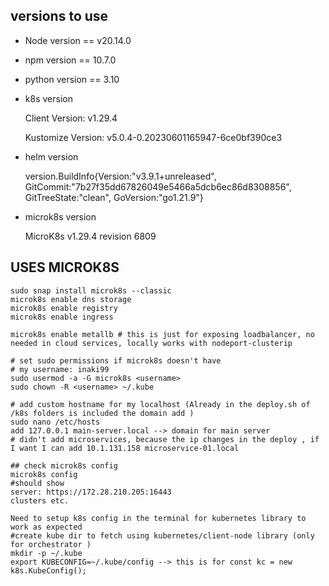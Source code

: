 ## versions to use 
- Node version == v20.14.0 
- npm version == 10.7.0 
- python version == 3.10

- k8s version

    Client Version: v1.29.4

    Kustomize Version: v5.0.4-0.20230601165947-6ce0bf390ce3

- helm version

    version.BuildInfo{Version:"v3.9.1+unreleased", GitCommit:"7b27f35dd67826049e5466a5dcb6ec86d8308856", GitTreeState:"clean", GoVersion:"go1.21.9"}

- microk8s version
    
    MicroK8s v1.29.4 revision 6809

## USES MICROK8S
```
sudo snap install microk8s --classic
microk8s enable dns storage 
microk8s enable registry
microk8s enable ingress

microk8s enable metallb # this is just for exposing loadbalancer, no needed in cloud services, locally works with nodeport-clusterip

# set sudo permissions if microk8s doesn't have
# my username: inaki99
sudo usermod -a -G microk8s <username>
sudo chown -R <username> ~/.kube

# add custom hostname for my localhost (Already in the deploy.sh of /k8s folders is included the domain add )
sudo nano /etc/hosts
add 127.0.0.1 main-server.local --> domain for main server
# didn't add microservices, because the ip changes in the deploy , if I want I can add 10.1.131.158 microservice-01.local

## check microk8s config 
microk8s config
#should show 
server: https://172.28.210.205:16443
clusters etc.

Need to setup k8s config in the terminal for kubernetes library to work as expected 
#create kube dir to fetch using kubernetes/client-node library (only for orchestrator )
mkdir -p ~/.kube
export KUBECONFIG=~/.kube/config --> this is for const kc = new k8s.KubeConfig();

```